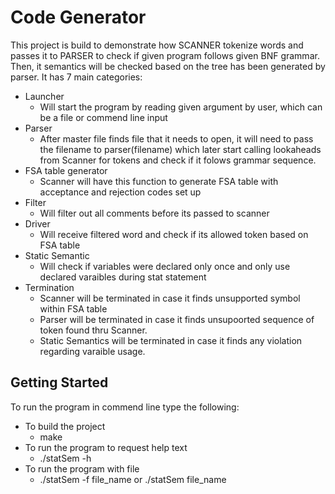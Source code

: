 # Code Generator

This project is build to demonstrate how SCANNER tokenize words and passes it to PARSER to check if given program follows given BNF grammar. Then, it semantics will be checked based on the tree has been generated by parser.
It has 7 main categories:
* Launcher
	* Will start the program by reading given argument by user, which can be a file or commend line input
* Parser
	* After master file finds file that it needs to open, it will need to pass the filename to parser(filename) which later start calling lookaheads from Scanner for tokens and check if it folows grammar sequence. 
* FSA table generator
	* Scanner will have this function to generate FSA table with acceptance and rejection codes set up
* Filter
	* Will filter out all comments before its passed to scanner
* Driver
	* Will receive filtered word and check if its allowed token based on FSA table
* Static Semantic
	* Will check if variables were declared only once and only use declared varaibles during stat statement
* Termination
	* Scanner will be terminated in case it finds unsupported symbol within FSA table
	* Parser will be terminated in case it finds unsupoorted sequence of token found thru Scanner.
	* Static Semantics will be terminated in case it finds any violation regarding varaible usage.

## Getting Started
To run the program in commend line type the following:
* To build the project
	* make
* To run the program to request help text
	* ./statSem -h
* To run the program with file
	* ./statSem -f file_name 
		or
	  ./statSem file_name
